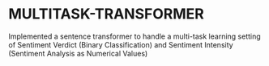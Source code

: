 # MULTITASK-TRANSFORMER
Implemented a sentence transformer to handle a multi-task learning setting of Sentiment Verdict (Binary Classification) and Sentiment Intensity (Sentiment Analysis as Numerical Values)
